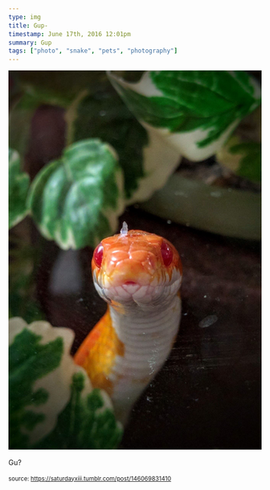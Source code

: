 ```yaml
---
type: img
title: Gup-
timestamp: June 17th, 2016 12:01pm
summary: Gup 
tags: ["photo", "snake", "pets", "photography"]
---
```

<img src="../media/146069831410.jpg"/>
                                                                                          
Gu?
 
                                    
                
                
                
                
                                
<small>source: https://saturdayxiii.tumblr.com/post/146069831410</small>